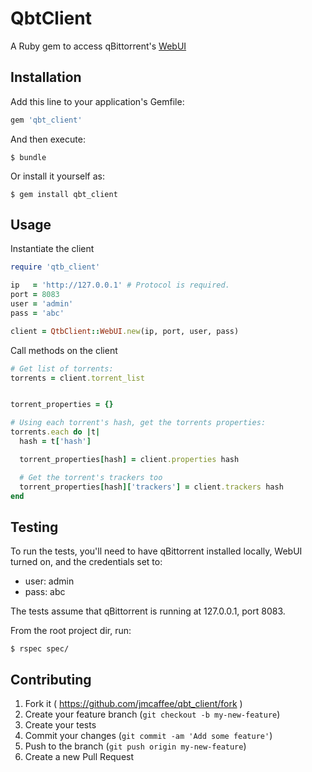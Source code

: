 # QbtClient

A Ruby gem to access qBittorrent's [WebUI](https://github.com/qbittorrent/qBittorrent/wiki/WebUI-API-Documentation)

## Installation

Add this line to your application's Gemfile:

```ruby
gem 'qbt_client'
```

And then execute:

    $ bundle

Or install it yourself as:

    $ gem install qbt_client

## Usage

Instantiate the client

```ruby
require 'qtb_client'

ip   = 'http://127.0.0.1' # Protocol is required.
port = 8083
user = 'admin'
pass = 'abc'

client = QtbClient::WebUI.new(ip, port, user, pass)
```

Call methods on the client

```ruby
# Get list of torrents:
torrents = client.torrent_list


torrent_properties = {}

# Using each torrent's hash, get the torrents properties:
torrents.each do |t|
  hash = t['hash']

  torrent_properties[hash] = client.properties hash

  # Get the torrent's trackers too
  torrent_properties[hash]['trackers'] = client.trackers hash
end
```

## Testing

To run the tests, you'll need to have qBittorrent installed locally, WebUI
turned on, and the credentials set to:

- user: admin
- pass: abc

The tests assume that qBittorrent is running at 127.0.0.1, port 8083.

From the root project dir, run:

    $ rspec spec/

## Contributing

1. Fork it ( https://github.com/jmcaffee/qbt_client/fork )
2. Create your feature branch (`git checkout -b my-new-feature`)
3. Create your tests
4. Commit your changes (`git commit -am 'Add some feature'`)
5. Push to the branch (`git push origin my-new-feature`)
6. Create a new Pull Request

